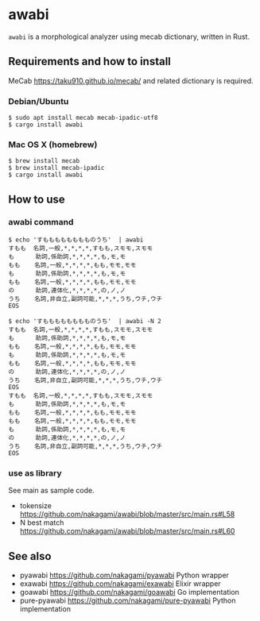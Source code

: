 # awabi

`awabi` is a morphological analyzer using mecab dictionary, written in Rust.

## Requirements and how to install

MeCab https://taku910.github.io/mecab/ and related dictionary is required.

### Debian/Ubuntu
```
$ sudo apt install mecab mecab-ipadic-utf8
$ cargo install awabi
```

### Mac OS X (homebrew)
```
$ brew install mecab
$ brew install mecab-ipadic
$ cargo install awabi
```

## How to use

### awabi command

```
$ echo 'すもももももももものうち'  | awabi
すもも  名詞,一般,*,*,*,*,すもも,スモモ,スモモ
も      助詞,係助詞,*,*,*,*,も,モ,モ
もも    名詞,一般,*,*,*,*,もも,モモ,モモ
も      助詞,係助詞,*,*,*,*,も,モ,モ
もも    名詞,一般,*,*,*,*,もも,モモ,モモ
の      助詞,連体化,*,*,*,*,の,ノ,ノ
うち    名詞,非自立,副詞可能,*,*,*,うち,ウチ,ウチ
EOS
```
```
$ echo 'すもももももももものうち'  | awabi -N 2
すもも  名詞,一般,*,*,*,*,すもも,スモモ,スモモ
も      助詞,係助詞,*,*,*,*,も,モ,モ
もも    名詞,一般,*,*,*,*,もも,モモ,モモ
も      助詞,係助詞,*,*,*,*,も,モ,モ
もも    名詞,一般,*,*,*,*,もも,モモ,モモ
の      助詞,連体化,*,*,*,*,の,ノ,ノ
うち    名詞,非自立,副詞可能,*,*,*,うち,ウチ,ウチ
EOS
すもも  名詞,一般,*,*,*,*,すもも,スモモ,スモモ
も      助詞,係助詞,*,*,*,*,も,モ,モ
もも    名詞,一般,*,*,*,*,もも,モモ,モモ
もも    名詞,一般,*,*,*,*,もも,モモ,モモ
も      助詞,係助詞,*,*,*,*,も,モ,モ
の      助詞,連体化,*,*,*,*,の,ノ,ノ
うち    名詞,非自立,副詞可能,*,*,*,うち,ウチ,ウチ
EOS
```

### use as library

See main as sample code.

- tokensize https://github.com/nakagami/awabi/blob/master/src/main.rs#L58
- N best match https://github.com/nakagami/awabi/blob/master/src/main.rs#L60

## See also

- pyawabi https://github.com/nakagami/pyawabi Python wrapper
- exawabi https://github.com/nakagami/exawabi Elixir wrapper
- goawabi https://github.com/nakagami/goawabi Go implementation
- pure-pyawabi https://github.com/nakagami/pure-pyawabi Python implementation
